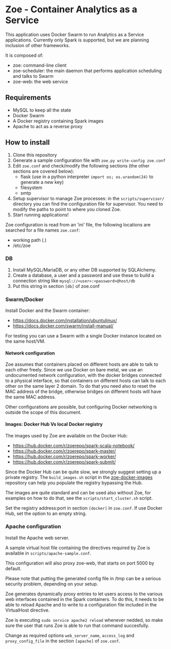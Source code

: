 # Zoe - Container Analytics as a Service

This application uses Docker Swarm to run Analytics as a Service applications. Currently only Spark is supported, but we are planning inclusion of other frameworks.

It is composed of:

* zoe: command-line client
* zoe-scheduler: the main daemon that performs application scheduling and talks to Swarm
* zoe-web: the web service

## Requirements

* MySQL to keep all the state
* Docker Swarm
* A Docker registry containing Spark images
* Apache to act as a reverse proxy

## How to install

1. Clone this repository
2. Generate a sample configuration file with `zoe.py write-config zoe.conf`
3. Edit `zoe.conf` and check/modify the following sections (the other sections are covered below):
    * flask (use in a python interpreter `import os; os.urandom(24)` to generate a new key)
    * filesystem
    * smtp
4. Setup supervisor to manage Zoe processes: in the `scripts/supervisor/` directory you can find the configuration file for
   supervisor. You need to modify the paths to point to where you cloned Zoe.
5. Start running applications!

Zoe configuration is read from an 'ini' file, the following locations are searched for a file names `zoe.conf`:
* working path (.)
* /etc/zoe

### DB

1. Install MySQL/MariaDB, or any other DB supported by SQLAlchemy.
2. Create a database, a user and a password and use these to build a connection string like `mysql://<user>:<password>@host/db`
3. Put this string in section `[db]` of zoe.conf

### Swarm/Docker

Install Docker and the Swarm container:
* https://docs.docker.com/installation/ubuntulinux/
* https://docs.docker.com/swarm/install-manual/

For testing you can use a Swarm with a single Docker instance located on the same host/VM.

#### Network configuration

Zoe assumes that containers placed on different hosts are able to talk to each other freely. Since we use Docker on bare metal, we
use an undocumented network configuration, with the docker bridges connected to a physical interface, so that
containers on different hosts can talk to each other on the same layer 2 domain.
To do that you need also to reset the MAC address of the bridge, otherwise bridges on different hosts will have the same MAC address.

Other configurations are possible, but configuring Docker networking is outside the scope of this document.

#### Images: Docker Hub Vs local Docker registry

The images used by Zoe are available on the Docker Hub:

* https://hub.docker.com/r/zoerepo/spark-scala-notebook/
* https://hub.docker.com/r/zoerepo/spark-master/
* https://hub.docker.com/r/zoerepo/spark-worker/
* https://hub.docker.com/r/zoerepo/spark-submit/

Since the Docker Hub can be quite slow, we strongly suggest setting up a private registry. The `build_images.sh` script in the
[zoe-docker-images](https://github.com/DistributedSystemsGroup/zoe-docker-images) repository can help you populate the registry
bypassing the Hub.

The images are quite standard and can be used also without Zoe, for examples
on how to do that, see the `scripts/start_cluster.sh` script.

Set the registry address:port in section `[docker]` in `zoe.conf`. If use Docker Hub, set the option to an empty string.

### Apache configuration

Install the Apache web server.

A sample virtual host file containing the directives required by Zoe is available in `scripts/apache-sample.conf`.

This configuration will also proxy zoe-web, that starts on port 5000 by default.

Please note that putting the generated config file in /tmp can be a serious security problem, depending on your setup.

Zoe generates dynamically proxy entries to let users access to the various web interfaces contained in the Spark containers.
To do this, it needs to be able to reload Apache and to write to a configuration file included in the VirtualHost directive.

Zoe is executing `sudo service apache2 reload` whenever nedded, so make sure the user that runs Zoe is able to run that command
succesfully.

Change as required options `web_server_name`, `access_log` and `proxy_config_file` in the section `[apache]` of `zoe.conf`.